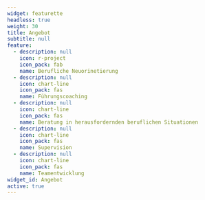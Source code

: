 ```yaml
---
widget: featurette
headless: true
weight: 30
title: Angebot
subtitle: null
feature:
  - description: null
    icon: r-project
    icon_pack: fab
    name: Berufliche Neuorinetierung
  - description: null
    icon: chart-line
    icon_pack: fas
    name: Führungscoaching
  - description: null
    icon: chart-line
    icon_pack: fas
    name: Beratung in herausfordernden beruflichen Situationen
  - description: null
    icon: chart-line
    icon_pack: fas
    name: Supervision
  - description: null
    icon: chart-line
    icon_pack: fas
    name: Teamentwicklung
widget_id: Angebot
active: true
---
```

